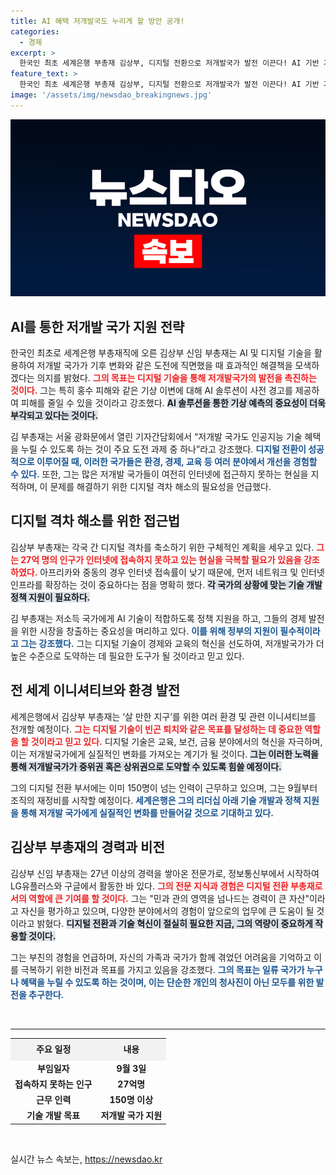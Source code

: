 ```yaml
---
title: AI 혜택 저개발국도 누리게 할 방안 공개!
categories:
  - 경제
excerpt: >
  한국인 최초 세계은행 부총재 김상부, 디지털 전환으로 저개발국가 발전 이끈다! AI 기반 기상 대응 솔루션으로 글로벌 빈곤 문제 해결을 위한 새 전환점에 서다. 클릭하고 그의 비전을 확인하세요!
feature_text: >
  한국인 최초 세계은행 부총재 김상부, 디지털 전환으로 저개발국가 발전 이끈다! AI 기반 기상 대응 솔루션으로 글로벌 빈곤 문제 해결을 위한 새 전환점에 서다. 클릭하고 그의 비전을 확인하세요!
image: '/assets/img/newsdao_breakingnews.jpg'
---
```


<p><img src="/assets/img/newsdao_breakingnews.jpg" alt="cryptoinkorea 속보" /></p>

<h2 data-ke-size="size26">AI를 통한 저개발 국가 지원 전략</h2>

<p data-ke-size="size16">한국인 최초로 세계은행 부총재직에 오른 김상부 신임 부총재는 AI 및 디지털 기술을 활용하여 저개발 국가가 기후 변화와 같은 도전에 직면했을 때 효과적인 해결책을 모색하겠다는 의지를 밝혔다. <b><span style="color: #ee2323;">그의 목표는 디지털 기술을 통해 저개발국가의 발전을 촉진하는 것이다.</span></b> 그는 특히 홍수 피해와 같은 기상 이변에 대해 AI 솔루션이 사전 경고를 제공하여 피해를 줄일 수 있을 것이라고 강조했다. <b><span style="background-color: #21538527;">AI 솔루션을 통한 기상 예측의 중요성이 더욱 부각되고 있다는 것이다.</span></b></p>

<p data-ke-size="size16">김 부총재는 서울 광화문에서 열린 기자간담회에서 “저개발 국가도 인공지능 기술 혜택을 누릴 수 있도록 하는 것이 주요 도전 과제 중 하나”라고 강조했다. <b><span style="color: #1a5490;">디지털 전환이 성공적으로 이루어질 때, 이러한 국가들은 환경, 경제, 교육 등 여러 분야에서 개선을 경험할 수 있다.</span></b> 또한, 그는 많은 저개발 국가들이 여전히 인터넷에 접근하지 못하는 현실을 지적하며, 이 문제를 해결하기 위한 디지털 격차 해소의 필요성을 언급했다.</p>

<h2 data-ke-size="size26">디지털 격차 해소를 위한 접근법</h2>

<p data-ke-size="size16">김상부 부총재는 각국 간 디지털 격차를 축소하기 위한 구체적인 계획을 세우고 있다. <b><span style="color: #ee2323;">그는 27억 명의 인구가 인터넷에 접속하지 못하고 있는 현실을 극복할 필요가 있음을 강조하였다.</span></b> 아프리카와 중동의 경우 인터넷 접속률이 낮기 때문에, 먼저 네트워크 및 인터넷 인프라를 확장하는 것이 중요하다는 점을 명확히 했다. <b><span style="background-color: #21538527;">각 국가의 상황에 맞는 기술 개발 정책 지원이 필요하다.</span></b></p>

<p data-ke-size="size16">김 부총재는 저소득 국가에게 AI 기술이 적합하도록 정책 지원을 하고, 그들의 경제 발전을 위한 시장을 창출하는 중요성을 며리하고 있다. <b><span style="color: #1a5490;">이를 위해 정부의 지원이 필수적이라고 그는 강조했다.</span></b> 그는 디지털 기술이 경제와 교육의 혁신을 선도하여, 저개발국가가 더 높은 수준으로 도약하는 데 필요한 도구가 될 것이라고 믿고 있다.</p>

<h2 data-ke-size="size26">전 세계 이니셔티브와 환경 발전</h2>

<p data-ke-size="size16">세계은행에서 김상부 부총재는 ‘살 만한 지구’를 위한 여러 환경 및 관련 이니셔티브를 전개할 예정이다. <b><span style="color: #ee2323;">그는 디지털 기술이 빈곤 퇴치와 같은 목표를 달성하는 데 중요한 역할을 할 것이라고 믿고 있다.</span></b> 디지털 기술은 교육, 보건, 금융 분야에서의 혁신을 자극하며, 이는 저개발국가에게 실질적인 변화를 가져오는 계기가 될 것이다. <b><span style="background-color: #21538527;">그는 이러한 노력을 통해 저개발국가가 중위권 혹은 상위권으로 도약할 수 있도록 힘쓸 예정이다.</span></b></p>

<p data-ke-size="size16">그의 디지털 전환 부서에는 이미 150명이 넘는 인력이 근무하고 있으며, 그는 9월부터 조직의 재정비를 시작할 예정이다. <b><span style="color: #1a5490;">세계은행은 그의 리더십 아래 기술 개발과 정책 지원을 통해 저개발 국가에게 실질적인 변화를 만들어갈 것으로 기대하고 있다.</span></b></p>

<h2 data-ke-size="size26">김상부 부총재의 경력과 비전</h2>

<p data-ke-size="size16">김상부 신임 부총재는 27년 이상의 경력을 쌓아온 전문가로, 정보통신부에서 시작하여 LG유플러스와 구글에서 활동한 바 있다. <b><span style="color: #ee2323;">그의 전문 지식과 경험은 디지털 전환 부총재로서의 역할에 큰 기여를 할 것이다.</span></b> 그는 "민과 관의 영역을 넘나드는 경력이 큰 자산"이라고 자신을 평가하고 있으며, 다양한 분야에서의 경험이 앞으로의 업무에 큰 도움이 될 것이라고 밝혔다. <b><span style="background-color: #21538527;">디지털 전환과 기술 혁신이 절실히 필요한 지금, 그의 역량이 중요하게 작용할 것이다.</span></b></p>

<p data-ke-size="size16">그는 부친의 경험을 언급하며, 자신의 가족과 국가가 함께 겪었던 어려움을 기억하고 이를 극복하기 위한 비전과 목표를 가지고 있음을 강조했다. <b><span style="color: #1a5490;">그의 목표는 일류 국가가 누구나 혜택을 누릴 수 있도록 하는 것이며, 이는 단순한 개인의 청사진이 아닌 모두를 위한 발전을 추구한다.</span></b></p>

<p data-ke-size="size16">&nbsp;</p>

<hr>

<table style="width: 100%; border-collapse: collapse;">
  <tr style="background-color: #f2f2f2;">
    <td style="text-align: center; height: 30px;"><b>주요 일정</b></td>
    <td style="text-align: center; height: 30px;"><b>내용</b></td>
  </tr>
  <tr>
    <td style="text-align: center; height: 17px;"><b>부임일자</b></td>
    <td style="text-align: center; height: 17px;"><b>9월 3일</b></td>
  </tr>
  <tr>
    <td style="text-align: center; height: 17px;"><b>접속하지 못하는 인구</b></td>
    <td style="text-align: center; height: 17px;"><b>27억명</b></td>
  </tr>
  <tr>
    <td style="text-align: center; height: 17px;"><b>근무 인력</b></td>
    <td style="text-align: center; height: 17px;"><b>150명 이상</b></td>
  </tr>
  <tr>
    <td style="text-align: center; height: 17px;"><b>기술 개발 목표</b></td>
    <td style="text-align: center; height: 17px;"><b>저개발 국가 지원</b></td>
  </tr>
</table>

<p data-ke-size="size16">&nbsp;</p>
실시간 뉴스 속보는, <a href="https://newsdao.kr" rel="dofollow">https://newsdao.kr</a>


